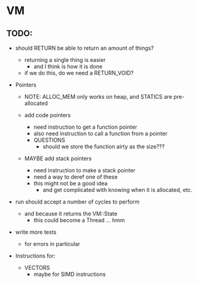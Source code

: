 # VM

## TODO:

- should RETURN be able to return an amount of things?
    - returning a single thing is easier
        - and I think is how it is done
    - if we do this, do we need a RETURN_VOID?

- Pointers
    - NOTE: ALLOC_MEM only works on heap, and STATICS are pre-allocated

    - add code pointers
        - need instruction to get a function pointer
        - also need instruction to call a function from a pointer
        - QUESTIONS
            - should we store the function airty as the size???

    - MAYBE add stack pointers
        - need instruction to make a stack pointer
        - need a way to deref one of these
        - this might not be a good idea
            - and get complicated with knowing when it is allocated, etc.


- run should accept a number of cycles to perform
    - and because it returns the VM::State
        - this could become a Thread ... hmm

- write more tests
    - for errors in particular

- Instructions for:
    - VECTORS
        - maybe for SIMD instructions



